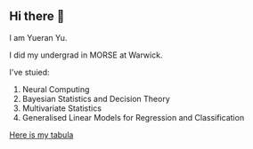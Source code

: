## Hi there 👋

I am Yueran Yu.

I did my undergrad in MORSE at Warwick.

I've stuied:
1. Neural Computing
2. Bayesian Statistics and Decision Theory
3. Multivariate Statistics
4. Generalised Linear Models for Regression and Classification

[Here is my tabula](https://tabula.warwick.ac.uk/profiles/view/course/2010240_2/2024/modules)
<!--
**WrenYu13243/WrenYu13243** is a ✨ _special_ ✨ repository because its `README.md` (this file) appears on your GitHub profile.

Here are some ideas to get you started:

- 🔭 I’m currently working on ...
- 🌱 I’m currently learning ...
- 👯 I’m looking to collaborate on ...
- 🤔 I’m looking for help with ...
- 💬 Ask me about ...
- 📫 How to reach me: ...
- 😄 Pronouns: ...
- ⚡ Fun fact: ...
-->
